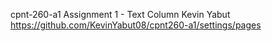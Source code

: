 cpnt-260-a1
Assignment 1 - Text Column
Kevin Yabut
https://github.com/KevinYabut08/cpnt260-a1/settings/pages
